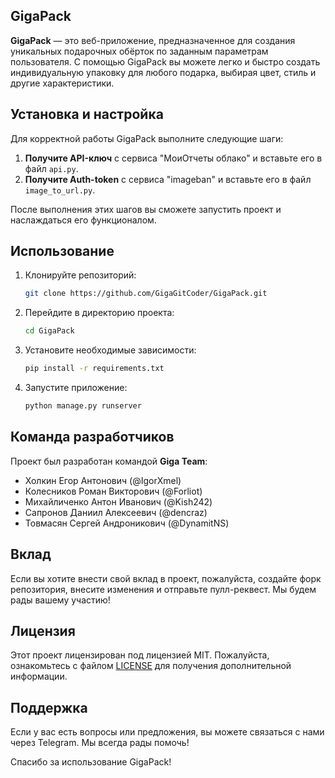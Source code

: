 ## GigaPack

**GigaPack** — это веб-приложение, предназначенное для создания уникальных подарочных обёрток по заданным параметрам пользователя. С помощью GigaPack вы можете легко и быстро создать индивидуальную упаковку для любого подарка, выбирая цвет, стиль и другие характеристики.

## Установка и настройка

Для корректной работы GigaPack выполните следующие шаги:

1. **Получите API-ключ** с сервиса "МоиОтчеты облако" и вставьте его в файл `api.py`.
2. **Получите Auth-token** с сервиса "imageban" и вставьте его в файл `image_to_url.py`.

После выполнения этих шагов вы сможете запустить проект и наслаждаться его функционалом.

## Использование

1. Клонируйте репозиторий:
   ```bash
   git clone https://github.com/GigaGitCoder/GigaPack.git
   ```

2. Перейдите в директорию проекта:
   ```bash
   cd GigaPack
   ```

3. Установите необходимые зависимости:
   ```bash
   pip install -r requirements.txt
   ```

4. Запустите приложение:
   ```bash
   python manage.py runserver
   ```

## Команда разработчиков

Проект был разработан командой **Giga Team**:

- Холкин Егор Антонович (@IgorXmel)
- Колесников Роман Викторович (@Forliot)
- Михайличенко Антон Иванович (@Kish242)
- Сапронов Даниил Алексеевич (@dencraz)
- Товмасян Сергей Андроникович (@DynamitNS)

## Вклад

Если вы хотите внести свой вклад в проект, пожалуйста, создайте форк репозитория, внесите изменения и отправьте пулл-реквест. Мы будем рады вашему участию!

## Лицензия

Этот проект лицензирован под лицензией MIT. Пожалуйста, ознакомьтесь с файлом [LICENSE](LICENSE) для получения дополнительной информации.

## Поддержка

Если у вас есть вопросы или предложения, вы можете связаться с нами через Telegram. Мы всегда рады помочь!

Спасибо за использование GigaPack!
